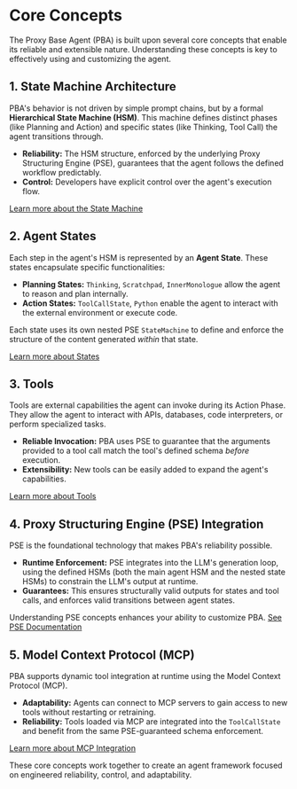 # Core Concepts

The Proxy Base Agent (PBA) is built upon several core concepts that enable its reliable and extensible nature. Understanding these concepts is key to effectively using and customizing the agent.

## 1. State Machine Architecture

PBA's behavior is not driven by simple prompt chains, but by a formal **Hierarchical State Machine (HSM)**. This machine defines distinct phases (like Planning and Action) and specific states (like Thinking, Tool Call) the agent transitions through.

*   **Reliability:** The HSM structure, enforced by the underlying Proxy Structuring Engine (PSE), guarantees that the agent follows the defined workflow predictably.
*   **Control:** Developers have explicit control over the agent's execution flow.

[Learn more about the State Machine](./state-machine.md)

## 2. Agent States

Each step in the agent's HSM is represented by an **Agent State**. These states encapsulate specific functionalities:

*   **Planning States:** `Thinking`, `Scratchpad`, `InnerMonologue` allow the agent to reason and plan internally.
*   **Action States:** `ToolCallState`, `Python` enable the agent to interact with the external environment or execute code.

Each state uses its own nested PSE `StateMachine` to define and enforce the structure of the content generated *within* that state.

[Learn more about States](./states.md)

## 3. Tools

Tools are external capabilities the agent can invoke during its Action Phase. They allow the agent to interact with APIs, databases, code interpreters, or perform specialized tasks.

*   **Reliable Invocation:** PBA uses PSE to guarantee that the arguments provided to a tool call match the tool's defined schema *before* execution.
*   **Extensibility:** New tools can be easily added to expand the agent's capabilities.

[Learn more about Tools](./tools.md)

## 4. Proxy Structuring Engine (PSE) Integration

PSE is the foundational technology that makes PBA's reliability possible.

*   **Runtime Enforcement:** PSE integrates into the LLM's generation loop, using the defined HSMs (both the main agent HSM and the nested state HSMs) to constrain the LLM's output at runtime.
*   **Guarantees:** This ensures structurally valid outputs for states and tool calls, and enforces valid transitions between agent states.

Understanding PSE concepts enhances your ability to customize PBA. [See PSE Documentation](https://docs.theproxycompany.com/pse/)

## 5. Model Context Protocol (MCP)

PBA supports dynamic tool integration at runtime using the Model Context Protocol (MCP).

*   **Adaptability:** Agents can connect to MCP servers to gain access to new tools without restarting or retraining.
*   **Reliability:** Tools loaded via MCP are integrated into the `ToolCallState` and benefit from the same PSE-guaranteed schema enforcement.

[Learn more about MCP Integration](../extending/model-context-protocol.md)

These core concepts work together to create an agent framework focused on engineered reliability, control, and adaptability.
